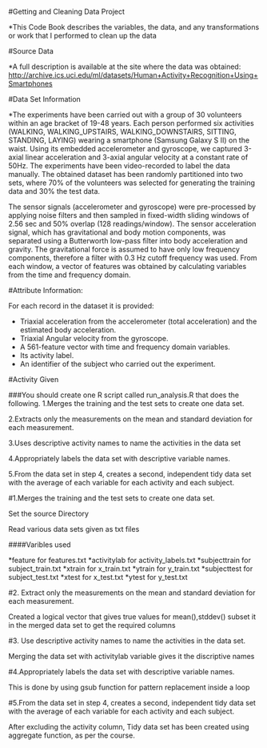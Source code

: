 #Getting and Cleaning Data Project

*This Code Book describes the variables, the data, and any transformations or work that I performed to clean up the data

#Source Data

*A full description is available at the site where the data was obtained: http://archive.ics.uci.edu/ml/datasets/Human+Activity+Recognition+Using+Smartphones

#Data Set Information

*The experiments have been carried out with a group of 30 volunteers within an age bracket of 19-48 years. Each person performed six activities (WALKING, WALKING_UPSTAIRS, WALKING_DOWNSTAIRS, SITTING, STANDING, LAYING) wearing a smartphone (Samsung Galaxy S II) on the waist. Using its embedded accelerometer and gyroscope, we captured 3-axial linear acceleration and 3-axial angular velocity at a constant rate of 50Hz. The experiments have been video-recorded to label the data manually. The obtained dataset has been randomly partitioned into two sets, where 70% of the volunteers was selected for generating the training data and 30% the test data. 

The sensor signals (accelerometer and gyroscope) were pre-processed by applying noise filters and then sampled in fixed-width sliding windows of 2.56 sec and 50% overlap (128 readings/window). The sensor acceleration signal, which has gravitational and body motion components, was separated using a Butterworth low-pass filter into body acceleration and gravity. The gravitational force is assumed to have only low frequency components, therefore a filter with 0.3 Hz cutoff frequency was used. From each window, a vector of features was obtained by calculating variables from the time and frequency domain.

#Attribute Information:

For each record in the dataset it is provided: 
- Triaxial acceleration from the accelerometer (total acceleration) and the estimated body acceleration. 
- Triaxial Angular velocity from the gyroscope. 
- A 561-feature vector with time and frequency domain variables. 
- Its activity label. 
- An identifier of the subject who carried out the experiment.

#Activity Given

###You should create one R script called run_analysis.R that does the following. 
1.Merges the training and the test sets to create one data set.

2.Extracts only the measurements on the mean and standard deviation for each measurement. 

3.Uses descriptive activity names to name the activities in the data set

4.Appropriately labels the data set with descriptive variable names. 

5.From the data set in step 4, creates a second, independent tidy data set with the average of each variable for each activity and each subject.

#1.Merges the training and the test sets to create one data set.

Set the source Directory

Read various data sets given as txt files

####Varibles used

*feature for features.txt
*activitylab for activity_labels.txt
*subjecttrain for subject_train.txt
*xtrain for x_train.txt
*ytrain for y_train.txt
*subjecttest for subject_test.txt
*xtest for x_test.txt
*ytest for y_test.txt

#2. Extract only the measurements on the mean and standard deviation for each measurement.

Created a logical vector that gives true values for mean(),stddev() subset it in the merged data set to get the required columns

#3. Use descriptive activity names to name the activities in the data set.

Merging the data set with activitylab variable gives it the discriptive names

#4.Appropriately labels the data set with descriptive variable names.

This is done by using gsub function for pattern replacement inside a loop

#5.From the data set in step 4, creates a second, independent tidy data set with the average of each variable for each activity and each subject.

After excluding the activity column, Tidy data set has been created using aggregate function, as per the course.